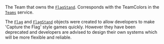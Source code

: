 The Team that owns the [`FlagStand`](https://create.roblox.com/docs/reference/engine/classes/FlagStand). Corresponds with the TeamColors
in the [`Teams`](https://create.roblox.com/docs/reference/engine/classes/Teams) service.

The [`Flag`](https://create.roblox.com/docs/reference/engine/classes/Flag) and [`FlagStand`](https://create.roblox.com/docs/reference/engine/classes/FlagStand) objects were created to allow
developers to make 'Capture the Flag' style games quickly. However they
have been deprecated and developers are advised to design their own
systems which will be more flexible and reliable.